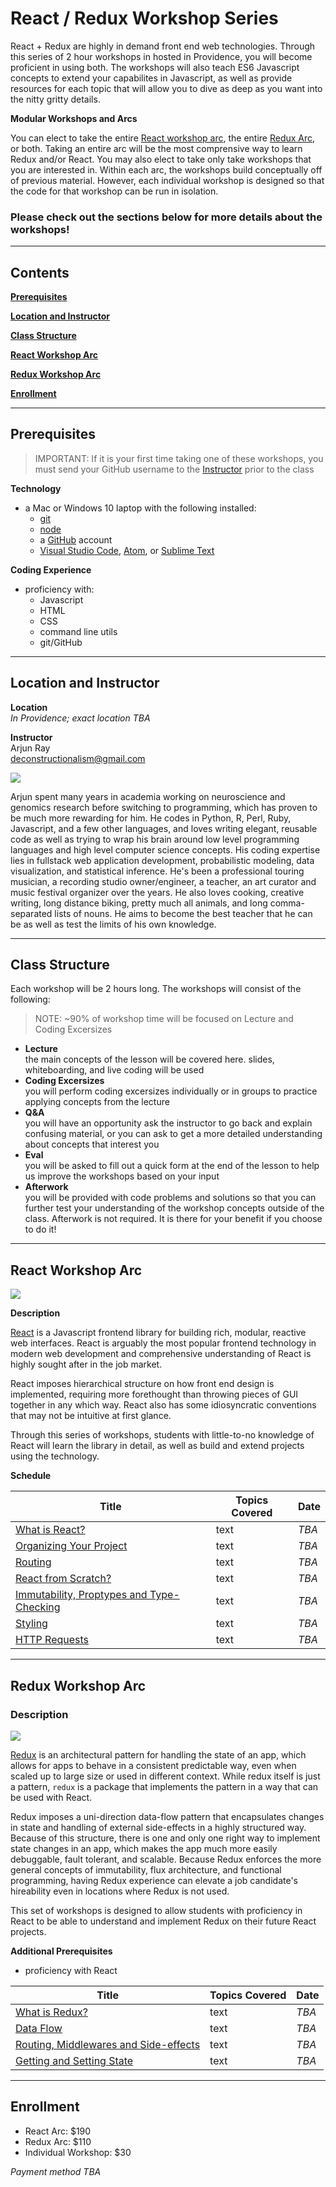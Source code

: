 # React / Redux Workshop Series

React + Redux are highly in demand front end web technologies. Through this series of 2 hour workshops in hosted in Providence, you will become proficient in using both. The workshops will also teach ES6 Javascript concepts to extend your capabilites in Javascript, as well as provide resources for each topic that will allow you to dive as deep as you want into the nitty gritty details.


**Modular Workshops and Arcs**

You can elect to take the entire [React workshop arc](#react-workshop-arc), the entire [Redux Arc](#react-workshop-arc), or both. Taking an entire arc will be the most comprensive way to learn Redux and/or React. You may also elect to take only take workshops that you are interested in. Within each arc, the workshops build conceptually off of previous material. However, each individual workshop is designed so that the code for that workshop can be run in isolation.

### Please check out the sections below for more details about the workshops!

---
## Contents

**[Prerequisites](#prerequisites)**

**[Location and Instructor](#location-and-instructor)**

**[Class Structure](#class-structure)**

**[React Workshop Arc](#react-workshop-arc)** 

**[Redux Workshop Arc](#redux-workshop-arc)** 

**[Enrollment](#enrollment)**

---

## Prerequisites

> IMPORTANT: If it is your first time taking one of these workshops, you must send your GitHub username to the [Instructor](#location-and-instructor) prior to the class

**Technology**
* a Mac or Windows 10 laptop with the following installed:
   * [git](https://git-scm.com/)
   * [node](https://nodejs.org/en/)
   * a [GitHub](http://www.github.com) account
   * [Visual Studio Code](https://code.visualstudio.com), [Atom](https://atom.io), or [Sublime Text](https://www.sublimetext.com)

**Coding Experience**
* proficiency with:
  * Javascript
  * HTML
  * CSS
  * command line utils
  * git/GitHub


---

## Location and Instructor

**Location**  
*In Providence; exact location TBA*

**Instructor**   
Arjun Ray  
deconstructionalism@gmail.com

![](./assets/images/instructor-small.png)

Arjun spent many years in academia working on neuroscience and genomics research before switching to programming, which has proven to be much more rewarding for him. He codes in Python, R, Perl, Ruby, Javascript, and a few other languages, and loves writing elegant, reusable code as well as trying to wrap his brain around low level programming languages and high level computer science concepts. His coding expertise lies in fullstack web application development, probabilistic modeling, data visualization, and statistical inference. He's been a professional touring musician, a recording studio owner/engineer, a teacher, an art curator and music festival organizer over the years. He also loves cooking, creative writing, long distance biking, pretty much all animals, and long comma-separated lists of nouns. He aims to become the best teacher that he can be as well as test the limits of his own knowledge.

---

## Class Structure

Each workshop will be 2 hours long. The workshops will consist of the following:
> NOTE: ~90% of workshop time will be focused on Lecture and Coding Excersizes

* **Lecture**   
  the main concepts of the lesson will be covered here. slides, whiteboarding, and live coding will be used
* **Coding Excersizes**  
  you will perform coding excersizes individually or in groups to practice applying concepts from the lecture
* **Q&A**  
  you will have an opportunity ask the instructor to go back and explain confusing material, or you can ask to get a more detailed understanding about concepts that interest you 
* **Eval**  
  you  will be asked to fill out a quick form at the end of the lesson to help us improve the workshops based on your input
* **Afterwork**  
  you will be provided with code problems and solutions so that you can further test your understanding of the workshop concepts outside of the class. Afterwork is not required. It is there for your benefit if you choose to do it!


---

## React Workshop Arc

![](./assets/images/react-logo-small.png)

**Description**

[React](https://reactjs.org/) is a Javascript frontend library for building rich, modular, reactive web interfaces. React is arguably the most popular frontend technology in modern web development and comprehensive understanding of React is highly sought after in the job market. 

React imposes hierarchical structure on how front end design is implemented, requiring more forethought than throwing pieces of GUI together in any which way. React also has some idiosyncratic conventions that may not be intuitive at first glance.

Through this series of workshops, students with little-to-no knowledge of React will learn the library in detail, as well as build and extend projects using the technology. 

**Schedule**

| Title | Topics Covered | Date |
| --- | --- | --- |
| [What is React?]() | text | *TBA* |
| [Organizing Your Project]() | text | *TBA* |
| [Routing]() | text | *TBA* |
| [React from Scratch?]() | text | *TBA* |
| [Immutability, Proptypes and Type-Checking]() | text | *TBA* |
| [Styling]() | text | *TBA* |
| [HTTP Requests]() | text | *TBA* |

---

## Redux Workshop Arc

### Description

![](./assets/images/redux-logo-small.png)

[Redux](https://redux.js.org/) is an architectural pattern for handling the state of an app, which allows for apps to behave in a consistent predictable way, even when scaled up to large size or used in different context. While redux itself is just a pattern, `redux` is a package that implements the pattern in a way that can be used with React.

Redux imposes a uni-direction data-flow pattern that encapsulates changes in state and handling of external side-effects in a highly structured way. Because of this structure, there is one and only one right way to implement state changes in an app, which makes the app much more easily debuggable, fault tolerant, and scalable. Because Redux enforces the more general concepts of immutability, flux architecture, and functional programming, having Redux experience can elevate a job candidate's hireability even in locations where Redux is not used. 

This set of workshops is designed to allow students with proficiency in React to be able to understand and implement Redux on their future React projects.

**Additional Prerequisites**
* proficiency with React


| Title | Topics Covered | Date |
| --- | --- | --- |
| [What is Redux?]() | text | *TBA* |
| [Data Flow]() | text | *TBA* |
| [Routing, Middlewares and Side-effects]() | text | *TBA* |
| [Getting and Setting State]() | text | *TBA* |

---

## Enrollment

* React Arc: $190
* Redux Arc: $110
* Individual Workshop: $30

*Payment method TBA*